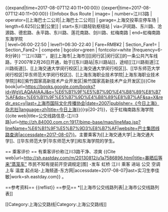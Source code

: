 {{expand|time=2017-08-07T12:40:11+00:00}}
{{expert|time=2017-08-07T12:40:11+00:00}}
{{Infobox Bus Route 
| image= 
| number=江川3路
| operator=[[上海巴士二公司|上海巴士二公司]] 
| garage=上海交投莘庄停车场
| length=6.625[[公里|公里]]
| start=东川路轻轨枢纽站
| via=沪闵路、东川路、沧源路、德宏路、永平路、东川路、莲花南路、剑川路、虹梅南路
| end=虹梅南路东海学院	
| level=06:00-22:50
| level1=06:30-22:40
| Fare=RMB¥2
| Section_Fare1=
| Section_Fare2=
| compete
| bgcolor=green
| fontcolor=white
|frequency=6-8分钟}}
'''江川3路'''，是[[上海市|上海市]][[闵行区|闵行区]]的一条公共汽车线路，于2007年2月26日开通，始于[[东川路站|东川路站]]，途经[[江川路街道|江川路街道]]、[[上海交通大学闵行校区|上海交通大学闵行校区]]、[[华东师范大学闵行校区|华东师范大学闵行校区]]、[[上海东海职业技术学院|上海东海职业技术学院]]和[[紫竹国家高新技术产业开发区|紫竹国家高新技术产业开发区]]<ref>{{Cite book|url=https://books.google.com/books?id=WgVLAQAAIAAJ&q=%E6%B1%9F%E5%B7%9D%E4%B8%89%E8%B7%AF&dq=%E6%B1%9F%E5%B7%9D%E4%B8%89%E8%B7%AF&sa=X&redir_esc=y|last=上海市国际文化传播协会|date=2007|publisher=《今日上海》杂志社|language=zh|title=今日上海}}</ref>{{rp|20-21}}，讫于虹梅南路东海学院<ref>{{cite web|title=公交线路信息-江川3路|url=http://zh.84000.com.cn:1917/bimp-base/map/lineMap.jsp?lineName=%E6%B1%9F%E5%B7%9D3%E8%B7%AF|website=巴士集团线路查询|accessdate=2017-08-07}}</ref>。主要乘客为[[上海交通大学|上海交通大学]]、[[华东师范大学|华东师范大学]]和东海学院的学生。

== 乘客评价 ==
有乘客评价称江川3路干净、凉爽
<ref>{{Cite web|url=http://sh.eastday.com/m/20130812/u1a7586896.html|title=暴晒后等来“蒸笼车” 市民不知有提前开空调规定[图] -发车  虹桥  江川  乘客  进站  公交  空调  上车  温度  起点站-上海频道-东方网|accessdate=2017-08-07|last=实习生李佳敏|work=sh.eastday.com}}</ref>
。

==参考资料==
{{reflist}}
==参见==
*[[上海市公交线路列表|上海市公交线路列表]]

[[Category:上海公交路线|Category:上海公交路线]]